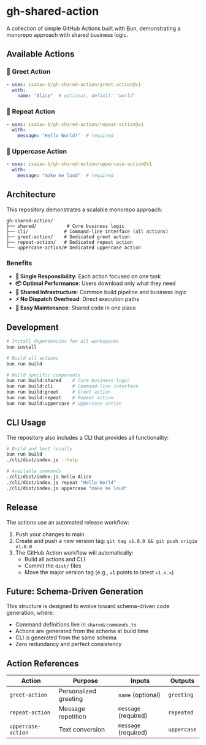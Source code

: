 # gh-shared-action

A collection of simple GitHub Actions built with Bun, demonstrating a monorepo approach with shared business logic.

## Available Actions

### 🎯 Greet Action
```yaml
- uses: isaias-b/gh-shared-action/greet-action@v1
  with:
    name: "Alice"  # optional, default: "world"
```

### 🔄 Repeat Action
```yaml
- uses: isaias-b/gh-shared-action/repeat-action@v1
  with:
    message: "Hello World!"  # required
```

### 📢 Uppercase Action
```yaml
- uses: isaias-b/gh-shared-action/uppercase-action@v1
  with:
    message: "make me loud"  # required
```

## Architecture

This repository demonstrates a scalable monorepo approach:

```
gh-shared-action/
├── shared/           # Core business logic
├── cli/             # Command-line interface (all actions)
├── greet-action/    # Dedicated greet action
├── repeat-action/   # Dedicated repeat action
└── uppercase-action/# Dedicated uppercase action
```

### Benefits
- **🎯 Single Responsibility**: Each action focused on one task  
- **📦 Optimal Performance**: Users download only what they need
- **🔗 Shared Infrastructure**: Common build pipeline and business logic
- **⚡ No Dispatch Overhead**: Direct execution paths
- **🔧 Easy Maintenance**: Shared code in one place

## Development

```bash
# Install dependencies for all workspaces
bun install

# Build all actions
bun run build

# Build specific components
bun run build:shared    # Core business logic
bun run build:cli       # Command-line interface
bun run build:greet     # Greet action
bun run build:repeat    # Repeat action  
bun run build:uppercase # Uppercase action
```

## CLI Usage

The repository also includes a CLI that provides all functionality:

```bash
# Build and test locally
bun run build
./cli/dist/index.js --help

# Available commands
./cli/dist/index.js hello Alice
./cli/dist/index.js repeat "Hello World"
./cli/dist/index.js uppercase "make me loud"
```

## Release

The actions use an automated release workflow:

1. Push your changes to main
2. Create and push a new version tag: `git tag v1.0.0 && git push origin v1.0.0`
3. The GitHub Action workflow will automatically:
   - Build all actions and CLI
   - Commit the `dist/` files
   - Move the major version tag (e.g., `v1` points to latest `v1.x.x`)

## Future: Schema-Driven Generation

This structure is designed to evolve toward schema-driven code generation, where:
- Command definitions live in `shared/commands.ts`
- Actions are generated from the schema at build time
- CLI is generated from the same schema
- Zero redundancy and perfect consistency

## Action References

| Action | Purpose | Inputs | Outputs |
|--------|---------|---------|---------|
| `greet-action` | Personalized greeting | `name` (optional) | `greeting` |
| `repeat-action` | Message repetition | `message` (required) | `repeated` |
| `uppercase-action` | Text conversion | `message` (required) | `uppercase` |